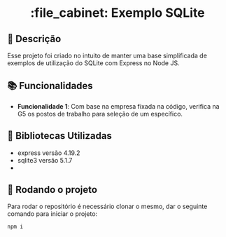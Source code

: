 <h1 align="center">:file_cabinet: Exemplo SQLite</h1>

## :memo: Descrição
Esse projeto foi criado no intuito de manter uma base simplificada de exemplos de utilização do SQLite com Express no Node JS.

## :books: Funcionalidades
* <b>Funcionalidade 1</b>: Com base na empresa fixada na código, verifica na G5 os postos de trabalho para seleção de um específico.

## :wrench: Bibliotecas Utilizadas
* express versão 4.19.2
* sqlite3 versão 5.1.7
* 
## :rocket: Rodando o projeto
Para rodar o repositório é necessário clonar o mesmo, dar o seguinte comando para iniciar o projeto:
```
npm i
```
